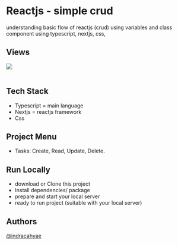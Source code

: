 # Reactjs - simple crud

understanding basic flow of reactjs (crud) using variables and class component using typescript, nextjs, css,

## Views

<img src="https://github.com/indracahyae/reactjs-simple-crud/blob/master/public/screenshots/app.png">
<br><br>

## Tech Stack

- Typescript = main language
- Nextjs = reactjs framework
- Css

## Project Menu

- Tasks: Create, Read, Update, Delete.

## Run Locally

- download or Clone this project
- Install dependencies/ package
- prepare and start your local server
- ready to run project (suitable with your local server)

## Authors

[@indracahyae](https://www.github.com/indracahyae)
